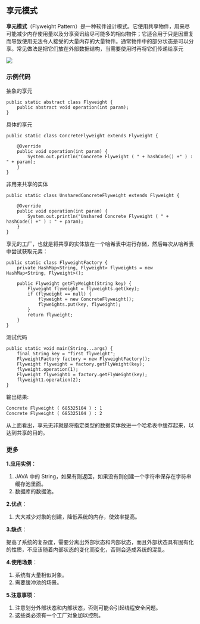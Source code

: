 ## 享元模式

**享元模式**（Flyweight Pattern）是一种软件设计模式。它使用共享物件，用来尽可能减少内存使用量以及分享资讯给尽可能多的相似物件；它适合用于只是因重复而导致使用无法令人接受的大量内存的大量物件。通常物件中的部分状态是可以分享。常见做法是把它们放在外部数据结构，当需要使用时再将它们传递给享元

![](http://upload.ouliu.net/i/20171030133841yv994.jpeg)

### 示例代码

抽象的享元

    public static abstract class Flyweight {
        public abstract void operation(int param);
    }

具体的享元

    public static class ConcreteFlyweight extends Flyweight {

        @Override
        public void operation(int param) {
            System.out.println("Concrete Flyweight ( " + hashCode() +" ) : " + param);
        }
    }

非用来共享的实体

    public static class UnsharedConcreteFlyweight extends Flyweight {

        @Override
        public void operation(int param) {
            System.out.println("Unshared Concrete Flyweight ( " + hashCode() +" ) : " + param);
        }
    }

享元的工厂，也就是将共享的实体放在一个哈希表中进行存储，然后每次从哈希表中尝试获取元素：

    public static class FlyweightFactory {
        private HashMap<String, Flyweight> flyweights = new HashMap<String, Flyweight>();

        public Flyweight getFlyWeight(String key) {
            Flyweight flyweight = flyweights.get(key);
            if (flyweight == null) {
                flyweight = new ConcreteFlyweight();
                flyweights.put(key, flyweight);
            }
            return flyweight;
        }
    }

测试代码

    public static void main(String...args) {
        final String key = "first flyweight";
        FlyweightFactory factory = new FlyweightFactory();
        Flyweight flyweight = factory.getFlyWeight(key);
        flyweight.operation(1);
        Flyweight flyweight1 = factory.getFlyWeight(key);
        flyweight1.operation(2);
    }

输出结果:

    Concrete Flyweight ( 685325104 ) : 1
    Concrete Flyweight ( 685325104 ) : 2

从上面看出，享元无非就是将指定类型的数据实体放进一个哈希表中缓存起来，以达到共享的目的。

### 更多

**1.应用实例**： 

1. JAVA 中的 String，如果有则返回，如果没有则创建一个字符串保存在字符串缓存池里面。 
2. 数据库的数据池。

**2.优点**：

1. 大大减少对象的创建，降低系统的内存，使效率提高。

**3.缺点**：

提高了系统的复杂度，需要分离出外部状态和内部状态，而且外部状态具有固有化的性质，不应该随着内部状态的变化而变化，否则会造成系统的混乱。

**4.使用场景**： 

1. 系统有大量相似对象。 
2. 需要缓冲池的场景。

**5.注意事项**： 

1. 注意划分外部状态和内部状态，否则可能会引起线程安全问题。 
2. 这些类必须有一个工厂对象加以控制。
